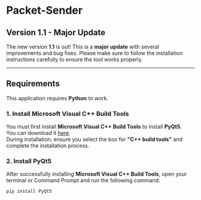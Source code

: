# Packet-Sender

## Version 1.1 - Major Update

The new version **1.1** is out! This is a **major update** with several improvements and bug fixes. Please make sure to follow the installation instructions carefully to ensure the tool works properly.

---

## Requirements

This application requires **Python** to work.

### 1. Install **Microsoft Visual C++ Build Tools**

You must first install **Microsoft Visual C++ Build Tools** to install **PyQt5**.  
You can download it [here](https://visualstudio.microsoft.com/visual-cpp-build-tools/).  
During installation, ensure you select the box for **"C++ build tools"** and complete the installation process.

### 2. Install **PyQt5**

After successfully installing **Microsoft Visual C++ Build Tools**, open your terminal or Command Prompt and run the following command:

```bash
pip install PyQt5
